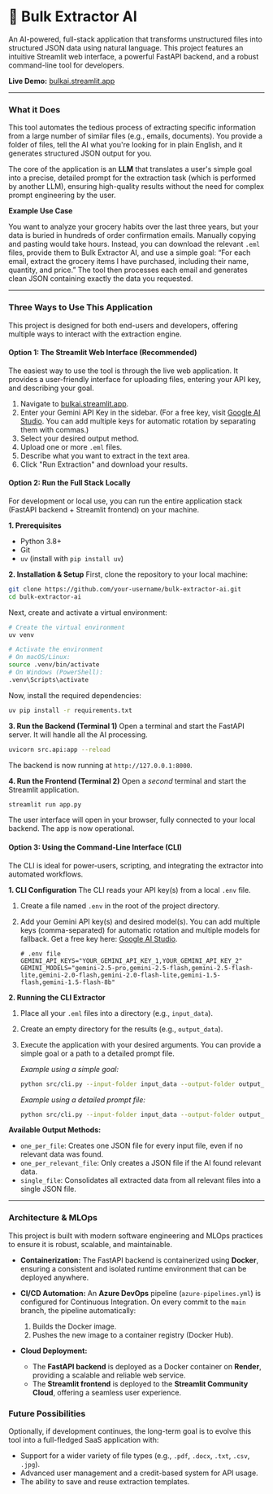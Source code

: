 # 🤖 Bulk Extractor AI

An AI-powered, full-stack application that transforms unstructured files into structured JSON data using natural language. This project features an intuitive Streamlit web interface, a powerful FastAPI backend, and a robust command-line tool for developers.

**Live Demo:** [bulkai.streamlit.app](https://bulkai.streamlit.app/)

---

### What it Does

This tool automates the tedious process of extracting specific information from a large number of similar files (e.g., emails, documents). You provide a folder of files, tell the AI what you're looking for in plain English, and it generates structured JSON output for you.

The core of the application is an **LLM** that translates a user's simple goal into a precise, detailed prompt for the extraction task (which is performed by another LLM), ensuring high-quality results without the need for complex prompt engineering by the user.

**Example Use Case**

You want to analyze your grocery habits over the last three years, but your data is buried in hundreds of order confirmation emails. Manually copying and pasting would take hours. Instead, you can download the relevant `.eml` files, provide them to Bulk Extractor AI, and use a simple goal: “For each email, extract the grocery items I have purchased, including their name, quantity, and price.” The tool then processes each email and generates clean JSON containing exactly the data you requested.

---

### Three Ways to Use This Application

This project is designed for both end-users and developers, offering multiple ways to interact with the extraction engine.

#### Option 1: The Streamlit Web Interface (Recommended)

The easiest way to use the tool is through the live web application. It provides a user-friendly interface for uploading files, entering your API key, and describing your goal.

1.  Navigate to [bulkai.streamlit.app](https://bulkai.streamlit.app/).
2.  Enter your Gemini API Key in the sidebar. (For a free key, visit [Google AI Studio](https://aistudio.google.com/apikey). You can add multiple keys for automatic rotation by separating them with commas.)
3.  Select your desired output method.
4.  Upload one or more `.eml` files.
5.  Describe what you want to extract in the text area.
6.  Click "Run Extraction" and download your results.

#### Option 2: Run the Full Stack Locally

For development or local use, you can run the entire application stack (FastAPI backend + Streamlit frontend) on your machine.

**1. Prerequisites**
*   Python 3.8+
*   Git
*   `uv` (install with `pip install uv`)

**2. Installation & Setup**
First, clone the repository to your local machine:
```bash
git clone https://github.com/your-username/bulk-extractor-ai.git
cd bulk-extractor-ai
```

Next, create and activate a virtual environment:
```bash
# Create the virtual environment
uv venv

# Activate the environment
# On macOS/Linux:
source .venv/bin/activate
# On Windows (PowerShell):
.venv\Scripts\activate
```

Now, install the required dependencies:
```bash
uv pip install -r requirements.txt
```

**3. Run the Backend (Terminal 1)**
Open a terminal and start the FastAPI server. It will handle all the AI processing.
```bash
uvicorn src.api:app --reload
```
The backend is now running at `http://127.0.0.1:8000`.

**4. Run the Frontend (Terminal 2)**
Open a *second* terminal and start the Streamlit application.
```bash
streamlit run app.py
```
The user interface will open in your browser, fully connected to your local backend. The app is now operational.

#### Option 3: Using the Command-Line Interface (CLI)

The CLI is ideal for power-users, scripting, and integrating the extractor into automated workflows.

**1. CLI Configuration**
The CLI reads your API key(s) from a local `.env` file.
1.  Create a file named `.env` in the root of the project directory.
2.  Add your Gemini API key(s) and desired model(s). You can add multiple keys (comma-separated) for automatic rotation and multiple models for fallback. Get a free key here: [Google AI Studio](https://aistudio.google.com/apikey).

    ```env
    # .env file
    GEMINI_API_KEYS="YOUR_GEMINI_API_KEY_1,YOUR_GEMINI_API_KEY_2"
    GEMINI_MODELS="gemini-2.5-pro,gemini-2.5-flash,gemini-2.5-flash-lite,gemini-2.0-flash,gemini-2.0-flash-lite,gemini-1.5-flash,gemini-1.5-flash-8b"
    ```

**2. Running the CLI Extractor**
1.  Place all your `.eml` files into a directory (e.g., `input_data`).
2.  Create an empty directory for the results (e.g., `output_data`).
3.  Execute the application with your desired arguments. You can provide a simple goal or a path to a detailed prompt file.

    *Example using a simple goal:*
    ```bash
    python src/cli.py --input-folder input_data --output-folder output_data --user-goal "Extract the sender's name and the subject line from each email" --output-method single_file
    ```

    *Example using a detailed prompt file:*
    ```bash
    python src/cli.py --input-folder input_data --output-folder output_data --prompt-file prompt.txt --output-method one_per_relevant_file
    ```

**Available Output Methods:**
*   `one_per_file`: Creates one JSON file for every input file, even if no relevant data was found.
*   `one_per_relevant_file`: Only creates a JSON file if the AI found relevant data.
*   `single_file`: Consolidates all extracted data from all relevant files into a single JSON file.

---

### Architecture & MLOps

This project is built with modern software engineering and MLOps practices to ensure it is robust, scalable, and maintainable.

-   **Containerization:** The FastAPI backend is containerized using **Docker**, ensuring a consistent and isolated runtime environment that can be deployed anywhere.

-   **CI/CD Automation:** An **Azure DevOps** pipeline (`azure-pipelines.yml`) is configured for Continuous Integration. On every commit to the `main` branch, the pipeline automatically:
    1.  Builds the Docker image.
    2.  Pushes the new image to a container registry (Docker Hub).

-   **Cloud Deployment:**
    -   The **FastAPI backend** is deployed as a Docker container on **Render**, providing a scalable and reliable web service.
    -   The **Streamlit frontend** is deployed to the **Streamlit Community Cloud**, offering a seamless user experience.

### Future Possibilities

Optionally, if development continues, the long-term goal is to evolve this tool into a full-fledged SaaS application with:
*   Support for a wider variety of file types (e.g., `.pdf`, `.docx`, `.txt`, `.csv`, `.jpg`).
*   Advanced user management and a credit-based system for API usage.
*   The ability to save and reuse extraction templates.
